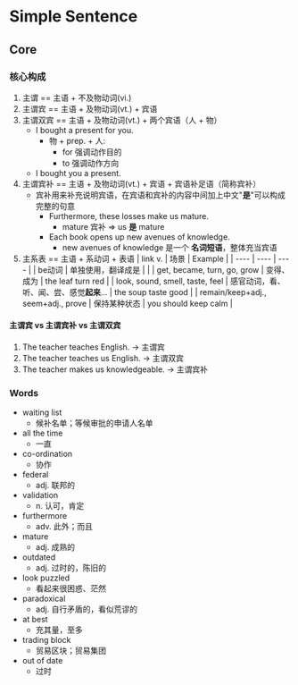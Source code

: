# Simple Sentence

## Core

### 核心构成

1. 主谓 == 主语 + 不及物动词(vi.)
2. 主谓宾 == 主语 + 及物动词(vt.) + 宾语
3. 主谓双宾 == 主语 + 及物动词(vt.) + 两个宾语（人 + 物）
    - I bought a present for you.
        - 物 + prep. + 人:
            - for 强调动作目的
            - to 强调动作方向
    - I bought you a present.
4. 主谓宾补 == 主语 + 及物动词(vt.) + 宾语 + 宾语补足语（简称宾补）
    - 宾补用来补充说明宾语，在宾语和宾补的内容中间加上中文"**是**"可以构成完整的句意
        - Furthermore, these losses make us mature.
            - mature 宾补 => us **是** mature
        - Each book opens up new avenues of knowledge.
            - new avenues of knowledge 是一个 **名词短语**，整体充当宾语
5. 主系表 == 主语 + 系动词 + 表语
   | link v. | 场景 | Example |
   | ---- | ---- | ---- |
   | be动词 | 单独使用，翻译成是 | |
   | get, became, turn, go, grow | 变得、成为 | the leaf turn red |
   | look, sound, smell, taste, feel | 感官动词，看、听、闻、尝、感觉**起来**... | the soup taste good |
   | remain/keep+adj., seem+adj., prove | 保持某种状态 | you should keep calm |

#### 主谓宾 vs 主谓宾补 vs 主谓双宾

1. The teacher teaches English. -> 主谓宾
2. The teacher teaches us English. -> 主谓双宾
3. The teacher makes us knowledgeable. -> 主谓宾补

### Words

- waiting list
    - 候补名单；等候审批的申请人名单
- all the time
    - 一直
- co-ordination
    - 协作
- federal
    - adj. 联邦的
- validation
    - n. 认可，肯定
- furthermore
    - adv. 此外；而且
- mature
    - adj. 成熟的
- outdated
    - adj. 过时的，陈旧的
- look puzzled
    - 看起来很困惑、茫然
- paradoxical
    - adj. 自行矛盾的，看似荒谬的
- at best
    - 充其量，至多
- trading block
    - 贸易区块；贸易集团
- out of date
    - 过时
